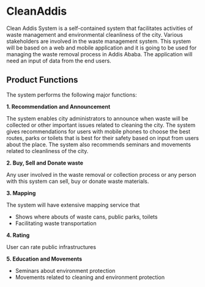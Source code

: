 # CleanAddis

Clean Addis System is a self-contained system that facilitates activities of waste management and 
environmental cleanliness of the city. Various stakeholders are involved in the waste management 
system. This system will be based on a web and mobile application and it is going to be used for 
managing the waste removal process in Addis Ababa. The application will need an input of data 
from the end users.
## Product Functions

The system performs the following major functions:

**1. Recommendation and Announcement**

The system enables city administrators to announce when waste will be collected or other 
important issues related to cleaning the city. 
The system gives recommendations for users with mobile phones to choose the best routes, 
parks or toilets that is best for their safety based on input from users about the place.
The system also recommends seminars and movements related to cleanliness of the city.

**2. Buy, Sell and Donate waste**

Any user involved in the waste removal or collection process or any person with this system 
can sell, buy or donate waste materials.

**3. Mapping**

The system will have extensive mapping service that 
* Shows where abouts of waste cans, public parks, toilets
* Facilitating waste transportation

**4. Rating**

User can rate public infrastructures

**5. Education and Movements**

* Seminars about environment protection
* Movements related to cleaning and environment protection
